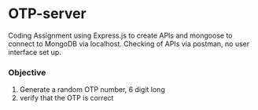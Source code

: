 # OTP-server
Coding Assignment using Express.js to create APIs and mongoose to connect to MongoDB via localhost.
Checking of APIs via postman, no user interface set up.
### Objective
1) Generate a random OTP number, 6 digit long
2) verify that the OTP is correct

